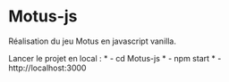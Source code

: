 # Motus-js

Réalisation du jeu Motus en javascript vanilla.

Lancer le projet en local : 
    * - cd Motus-js
    * - npm start
    * - http://localhost:3000
